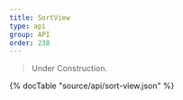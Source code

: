 ```yaml
---
title: SortView
type: api
group: API
order: 238
---
```

> Under Construction.

{% docTable "source/api/sort-view.json" %}


